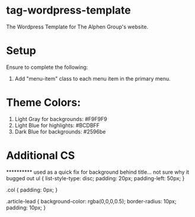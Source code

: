 # tag-wordpress-template
The Wordpress Template for The Alphen Group's website.

# Setup
Ensure to complete the following:
1. Add "menu-item" class to each menu item in the primary menu.

# Theme Colors:

1. Light Gray for backgrounds: #F9F9F9
2. Light Blue for highlights: #BCDBFF
3. Dark Blue for backgrounds: #2596be

# Additional CS

********** used as a quick fix for background behind title... not sure why it bugged out
ul {
	list-style-type: disc;
	padding: 20px;
	padding-left: 50px;
}

.col {
	padding: 0px;
}

.article-lead {
	background-color: rgba(0,0,0,0.5);
	border-radius: 10px;
	padding: 10px;
}
